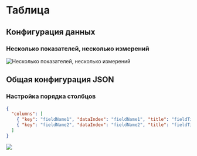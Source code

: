 # Таблица

## Конфигурация данных

### Несколько показателей, несколько измерений

![Несколько показателей, несколько измерений](https://static-docs.nocobase.com/202410101142369.png)

## Общая конфигурация JSON

### Настройка порядка столбцов

```json
{
  "columns": [
    { "key": "fieldName1", "dataIndex": "fieldName1", "title": "fieldTitle1" },
    { "key": "fieldName2", "dataIndex": "fieldName2", "title": "fieldTitle2" }
  ]
}
```

![](https://static-docs.nocobase.com/202410101145770.png)
